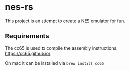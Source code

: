 # nes-rs

This project is an attempt to create a NES emulator for fun.

## Requirements

The cc65 is used to compile the assembly instructions.
https://cc65.github.io/

On mac it can be installed via `brew install cc65`
